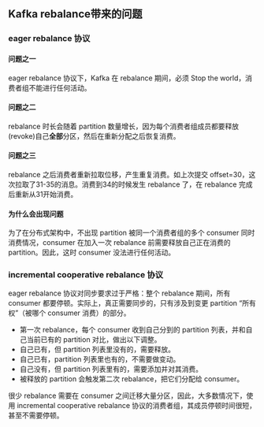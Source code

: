 ## Kafka rebalance带来的问题
### eager rebalance 协议
#### 问题之一
eager rebalance 协议下，Kafka 在 rebalance 期间，必须 Stop the world，消费者组不能进行任何活动。
#### 问题之二
rebalance 时长会随着 partition 数量增长，因为每个消费者组成员都要释放(revoke)自己**全部**分区，然后在重新分配之后恢复消费。
#### 问题之三
rebalance 之后消费者重新拉取位移，产生重复消费。如上次提交 offset=30，这次拉取了31-35的消息。消费到34的时候发生 rebalance 了，在 rebalance 完成后重新从31开始消费。

#### 为什么会出现问题
为了在分布式架构中，不出现 partition 被同一个消费者组的多个 consumer 同时消费情况，consumer 在加入一次 rebalance 前需要释放自己正在消费的 partition。因此，这时 consumer 没法进行任何活动。

### incremental cooperative rebalance 协议
eager rebalance 协议对同步要求过于严格：整个 rebalance 期间，所有 consumer 都要停顿。实际上，真正需要同步的，只有涉及到变更 partition “所有权”（被哪个 consumer 消费）的部分。

- 第一次 rebalance，每个 consumer 收到自己分到的 partition 列表，并和自己当前已有的 partition 对比，做出以下调整。
- 自己已有，但 partition 列表里没有的，需要释放。
- 自己已有，partition 列表里也有的，不需要做变动。
- 自己没有，但 partition 列表里有的，需要添加并对其消费。
- 被释放的 partition 会触发第二次 rebalance，把它们分配给 consumer。

很少 rebalance 需要在 consumer 之间迁移大量分区，因此，大多数情况下，使用 incremental cooperative rebalance 协议的消费者组，其成员停顿时间很短，甚至不需要停顿。